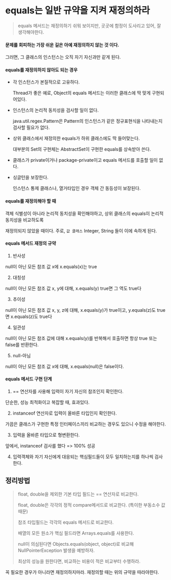 # equals는 일반 규약을 지켜 재정의하라

> equals 메서드는 재정의하기 쉬워 보이지만, 곳곳에 함정이 도사리고 있어, 잘 생각해야한다.

#### 문제를 회피하는 가장 쉬운 길은 아예 재정의하지 않는 것 이다.

그러면, 그 클래스의 인스턴스는 오직 자기 자신과만 같게 된다.

#### equals를 재정의하지 않아도 되는 경우

- 각 인스턴스가 본질적으로 고유하다.

  Thread가 좋은 예로, Object의 equals 메서드는 이러한 클래스에 딱 맞게 구현되어있다.

- 인스턴스의 논리적 동치성을 검사할 일이 없다.

  java.util.regex.Pattern은 Pattern의 인스턴스가 같은 정규표현식을 나타내는지 검사할 필요가 없다.

- 상위 클래스에서 재정의한 equals가 하위 클래스에도 딱 들어맞는다.

  대부분의 Set의 구현체는 AbstractSet이 구현한 equals를 상속받아 쓴다.

- 클래스가 private이거나 package-private이고 equals 메서드를 호출할 일이 없다.

- 싱글턴을 보장한다.

  인스턴스 통제 클래스나, 열거타입인 경우 객체 간 동등성이 보장된다.



#### equals를 재정의해야 할 때

객체 식별성이 아니라 논리적 동치성을 확인해야하고, 상위 클래스의 equals이 논리적 동치성을 비교하도록

재정의되지 않았을 때이다. 주로, `값 클래스` Integer, String 들이 이에 속하게 된다.



#### equals 메서드 재정의 규약

1. 반사성 

null이 아닌 모든 참조 값 x에 x.equals(x)는 true

2. 대칭성

null이 아닌 모든 참조 값 x, y에 대해, x.equals(y) true면 그 역도 true다

3. 추이성

null이 아닌 모든 참조 값 x, y, z에 대해, x.equals(y)가 true이고, y.equals(z)도 true면 x.equals(z)도 true다

4. 일관성

null이 아닌 모든 참조 값에 대해 x.equals(y)를 반복해서 호출하면 항상 true 또는 false를 반환한다.

5. null-아님

null이 아닌 모든 참조 값 x에 대해, x.equals(null)은 false이다.



#### equals 메서드 구현 단계

1. == 연산자를 사용해 입력이 자기 자신의 참조인지 확인한다.

단순한, 성능 최적화이고 복잡할 때, 효과있다.

2. instanceof 연산자로 입력이 올바른 타입인지 확인한다.

가끔은 클래스가 구현한 특정 인터페이스끼리 비교하는 경우도 있으니 수정을 해야한다.

3. 입력을 올바른 타입으로 형변환한다.

앞에서, instanceof 검사를 했다 => 100% 성공

4. 입력객체와 자기 자신에게 대응되는 핵심필드들이 모두 일치하는지를 하나씩 검사한다.





## 정리방법

>float, double을 제외한 기본 타입 필드는 == 연산자로 비교한다.
>
>float, double은 각각의 정적 compare메서드로 비교한다. (특이한 부동소수 값때문)
>
>참조 타입필드는 각각의 equals 메서드로 비교한다.
>
>배열의 모든 원소가 핵심 필드라면 Arrays.equals를 사용한다.
>
>null이 의심된다면 Objects.equals(object, object)로 비교해 NullPointerException 발생을 예방하자.
>
>최상의 성능을 원한다면, 비교하는 비용이 적은 비교부터 수행하라.





꼭 필요한 경우가 아니라면 재정의하지마라. 재정의할 때는 위의 규약을 따라야한다.



